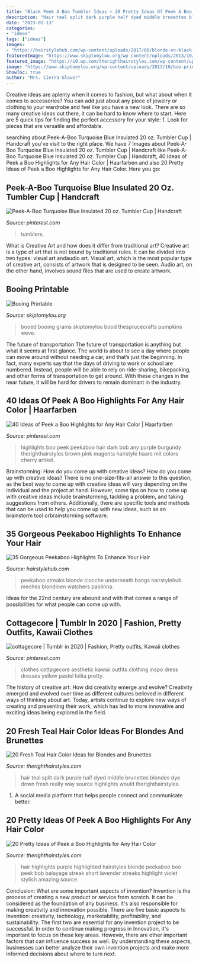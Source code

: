 ```yaml
---
title: "Black Peek A Boo Tumbler Ideas ~ 20 Pretty Ideas Of Peek A Boo Highlights For Any Hair Color"
description: "Hair teal split dark purple half dyed middle brunettes blondes dye down fresh really way source highlights would therighthairstyles"
date: "2023-01-13"
categories:
- "ideas"
tags: ["ideas"]
images:
- "https://hairstylehub.com/wp-content/uploads/2017/08/blonde-on-black-peekaboo.jpg"
featuredImage: "https://www.skiptomylou.org/wp-content/uploads/2013/10/boo-printable.jpg"
featured_image: "https://i0.wp.com/therighthairstyles.com/wp-content/uploads/2016/04/1-half-teal-half-purple-hair.jpg?w=500&amp;ssl=1"
image: "https://www.skiptomylou.org/wp-content/uploads/2013/10/boo-printable.jpg"
ShowToc: true
author: "Mrs. Cierra Glover"
---
```



Creative ideas are aplenty when it comes to fashion, but what about when it comes to accessories? You can add just about any piece of jewelry or clothing to your wardrobe and feel like you have a new look. There are so many creative ideas out there, it can be hard to know where to start. Here are 5 quick tips for finding the perfect accessory for your style: 1. Look for pieces that are versatile and affordable.

	

		
searching about Peek-A-Boo Turquoise Blue Insulated 20 oz. Tumbler Cup | Handcraft you've visit to the right place. We have 7 Images about Peek-A-Boo Turquoise Blue Insulated 20 oz. Tumbler Cup | Handcraft like Peek-A-Boo Turquoise Blue Insulated 20 oz. Tumbler Cup | Handcraft, 40 Ideas of Peek a Boo Highlights for Any Hair Color | Haarfarben and also 20 Pretty Ideas of Peek a Boo Highlights for Any Hair Color. Here you go:
		
    
## Peek-A-Boo Turquoise Blue Insulated 20 Oz. Tumbler Cup | Handcraft

<img loading=lazy src="https://i.pinimg.com/originals/fc/8c/d3/fc8cd3a889a86dbd84b54fb2c8bbaaeb.jpg" onerror="this.onerror=null;this.src='https://tse2.mm.bing.net/th?id=OIP.FSwmzWiILkueY9fr-_LKxAHaJ4&amp;pid=15.1';" alt="Peek-A-Boo Turquoise Blue Insulated 20 oz. Tumbler Cup | Handcraft">

_Source: pinterest.com_

>tumblers. 

	

What is Creative Art and how does it differ from traditional art?
Creative art is a type of art that is not bound by traditional rules. It can be divided into two types: visual art andaudio art. Visual art, which is the most popular type of creative art, consists of artwork that is designed to be seen. Audio art, on the other hand, involves sound files that are used to create artwork.

    
## Booing Printable

<img loading=lazy src="https://www.skiptomylou.org/wp-content/uploads/2013/10/boo-printable.jpg" onerror="this.onerror=null;this.src='https://tse1.mm.bing.net/th?id=OIP.pb_1sq-Uj_GOsgqSAB2-awHaJD&amp;pid=15.1';" alt="Booing Printable">

_Source: skiptomylou.org_

>booed booing grams skiptomylou bood thesprucecrafts pumpkins weve. 

	

The future of transportation
The future of transportation is anything but what it seems at first glance. The world is about to see a day where people can move around without needing a car, and that’s just the beginning. In fact, many experts say that the days of driving to work or school are numbered. Instead, people will be able to rely on ride-sharing, bikepacking, and other forms of transportation to get around. With these changes in the near future, it will be hard for drivers to remain dominant in the industry.

    
## 40 Ideas Of Peek A Boo Highlights For Any Hair Color | Haarfarben

<img loading=lazy src="https://i.pinimg.com/736x/d4/58/ee/d458eed9e1dc300fed138be97af7378c.jpg" onerror="this.onerror=null;this.src='https://tse3.mm.bing.net/th?id=OIP.9dpUzwwK5QdRJ7kOWK2wBgHaH4&amp;pid=15.1';" alt="40 Ideas of Peek a Boo Highlights for Any Hair Color | Haarfarben">

_Source: pinterest.com_

>highlights boo peek peekaboo hair dark bob any purple burgundy therighthairstyles brown pink magenta hairstyle haare mit colors cherry artikel. 

	

Brainstorming: How do you come up with creative ideas?
How do you come up with creative ideas?
There is no one-size-fits-all answer to this question, as the best way to come up with creative ideas will vary depending on the individual and the project at hand. However, some tips on how to come up with creative ideas include brainstorming, tackling a problem, and taking suggestions from others. Additionally, there are specific tools and methods that can be used to help you come up with new ideas, such as an brainstorm tool orbrainstorming software.

    
## 35 Gorgeous Peekaboo Highlights To Enhance Your Hair

<img loading=lazy src="https://hairstylehub.com/wp-content/uploads/2017/08/blonde-on-black-peekaboo.jpg" onerror="this.onerror=null;this.src='https://tse3.mm.bing.net/th?id=OIP.JjVap0Uu83uqBcumTimlxAHaLH&amp;pid=15.1';" alt="35 Gorgeous Peekaboo Highlights To Enhance Your Hair">

_Source: hairstylehub.com_

>peekaboo streaks bionde ciocche underneath bangs hairstylehub meches blondinen watchers paolinna. 

	

Ideas for the 22nd century are abound and with that comes a range of possibilities for what people can come up with.

    
## Cottagecore | Tumblr In 2020 | Fashion, Pretty Outfits, Kawaii Clothes

<img loading=lazy src="https://i.pinimg.com/736x/8d/4e/42/8d4e42dfb5ddac3ab5edb08bfee10802.jpg" onerror="this.onerror=null;this.src='https://tse4.mm.bing.net/th?id=OIP.YDgajTYNOhcQ8hQP8wU9rAHaHa&amp;pid=15.1';" alt="cottagecore | Tumblr in 2020 | Fashion, Pretty outfits, Kawaii clothes">

_Source: pinterest.com_

>clothes cottagecore aesthetic kawaii outfits clothing inspo dress dresses yellow pastel lolita pretty. 

	

The history of creative art: How did creativity emerge and evolve?
Creativity emerged and evolved over time as different cultures believed in different ways of thinking about art. Today, artists continue to explore new ways of creating and presenting their work, which has led to more innovative and exciting ideas being explored in the field.

    
## 20 Fresh Teal Hair Color Ideas For Blondes And Brunettes

<img loading=lazy src="https://i0.wp.com/therighthairstyles.com/wp-content/uploads/2016/04/1-half-teal-half-purple-hair.jpg?w=500&amp;ssl=1" onerror="this.onerror=null;this.src='https://tse2.mm.bing.net/th?id=OIP.uhKbSTx0mnLWqr2Ypf7LCgHaHa&amp;pid=15.1';" alt="20 Fresh Teal Hair Color Ideas for Blondes and Brunettes">

_Source: therighthairstyles.com_

>hair teal split dark purple half dyed middle brunettes blondes dye down fresh really way source highlights would therighthairstyles. 

	

1. A social media platform that helps people connect and communicate better.

    
## 20 Pretty Ideas Of Peek A Boo Highlights For Any Hair Color

<img loading=lazy src="http://i2.wp.com/therighthairstyles.com/wp-content/uploads/2015/12/17-blonde-bob-with-lavender-balayage.jpg?w=500" onerror="this.onerror=null;this.src='https://tse3.mm.bing.net/th?id=OIP.M0KS1e2QM5rXm8lI4vPYqgHaIQ&amp;pid=15.1';" alt="20 Pretty Ideas of Peek a Boo Highlights for Any Hair Color">

_Source: therighthairstyles.com_

>hair highlights purple highlighted hairstyles blonde peekaboo boo peek bob balayage streak short lavender streaks highlight violet stylish amazing source. 

	

Conclusion: What are some important aspects of invention?
Invention is the process of creating a new product or service from scratch. It can be considered as the foundation of any business. It's also responsible for making creativity and innovation possible. There are five basic aspects to Invention: creativity, technology, marketability, profitability, and sustainability. The first two are essential for any invention project to be successful. In order to continue making progress in Innovation, it's important to focus on these key areas. However, there are other important factors that can influence success as well. By understanding these aspects, businesses can better analyze their own invention projects and make more informed decisions about where to turn next.


